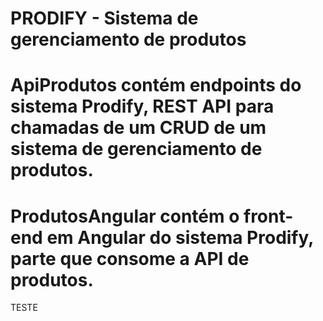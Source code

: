 # PRODIFY - Sistema de gerenciamento de produtos
# ApiProdutos contém endpoints do sistema Prodify, REST API para chamadas de um CRUD de um sistema de gerenciamento de produtos.
# ProdutosAngular contém o front-end em Angular do sistema Prodify, parte que consome a API de produtos.
TESTE
